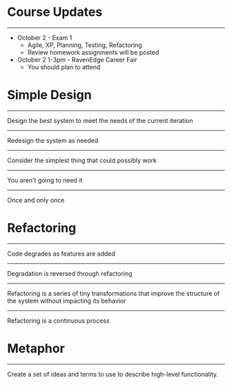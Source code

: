 Course Updates
==============

---

- October 2 - Exam 1
  - Agile, XP, Planning, Testing, Refactoring
  - Review homework assignments will be posted
- October 2 1-3pm - RavenEdge Career Fair
  - You should plan to attend

Simple Design
=============

---

Design the best system to meet the needs of the current iteration

---

Redesign the system as needed

---

Consider the simplest thing that could possibly work

---

You aren't going to need it

---

Once and only once

Refactoring
===========

---

Code degrades as features are added

---

Degradation is reversed through refactoring

---

Refactoring is a series of tiny transformations that improve the structure of the system without impacting its behavior

---

Refactoring is a continuous process

Metaphor
========

---

Create a set of ideas and terms to use to describe high-level functionality.
